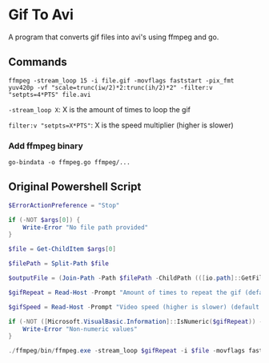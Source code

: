 # Gif To Avi

A program that converts gif files into avi's using ffmpeg and go.

## Commands

`ffmpeg -stream_loop 15 -i file.gif -movflags faststart -pix_fmt yuv420p -vf "scale=trunc(iw/2)*2:trunc(ih/2)*2" -filter:v "setpts=4*PTS" file.avi`

`-stream_loop X`: X is the amount of times to loop the gif

`filter:v "setpts=X*PTS"`: X is the speed multiplier (higher is slower)

### Add ffmpeg binary

`go-bindata -o ffmpeg.go ffmpeg/...`

## Original Powershell Script

```powershell
$ErrorActionPreference = "Stop"

if (-NOT $args[0]) {
    Write-Error "No file path provided"
}

$file = Get-ChildItem $args[0]

$filePath = Split-Path $file

$outputFile = (Join-Path -Path $filePath -ChildPath (([io.path]::GetFileNameWithoutExtension($file)) + ".avi"))

$gifRepeat = Read-Host -Prompt "Amount of times to repeat the gif (default: 1)"

$gifSpeed = Read-Host -Prompt "Video speed (higher is slower) (default: 1)"

if (-NOT ([Microsoft.VisualBasic.Information]::IsNumeric($gifRepeat)) -OR -NOT ([Microsoft.VisualBasic.Information]::IsNumeric($gifSpeed))) {
    Write-Error "Non-numeric values"
}

./ffmpeg/bin/ffmpeg.exe -stream_loop $gifRepeat -i $file -movflags faststart -pix_fmt yuv420p -vf "scale=trunc(iw/2)*2:trunc(ih/2)*2" -filter:v "setpts=$gifSpeed*PTS" $outputFile
```
